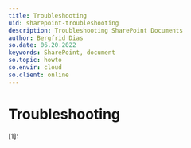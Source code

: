 ```yaml
---
title: Troubleshooting
uid: sharepoint-troubleshooting
description: Troubleshooting SharePoint Documents
author: Bergfrid Dias
so.date: 06.20.2022
keywords: SharePoint, document
so.topic: howto
so.envir: cloud
so.client: online
---
```


# Troubleshooting

<!-- Referenced links -->
[1]:

<!-- Referenced images -->
[img1]: media/
